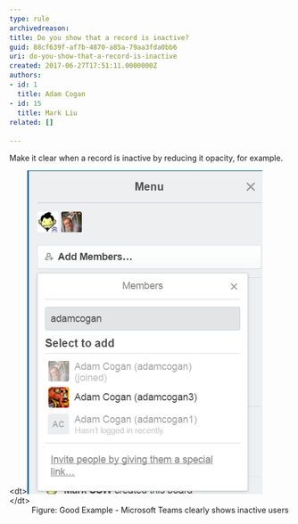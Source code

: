 ```yaml
---
type: rule
archivedreason: 
title: Do you show that a record is inactive?
guid: 88cf639f-af7b-4870-a85a-79aa3fda0bb6
uri: do-you-show-that-a-record-is-inactive
created: 2017-06-27T17:51:11.0000000Z
authors:
- id: 1
  title: Adam Cogan
- id: 15
  title: Mark Liu
related: []

---
```


Make it clear when a record is inactive by reducing it opacity, for example.

<!--endintro-->
<dl class="goodImage">&lt;dt&gt;<img src="inactive-record.png" alt="inactive-record.png"><br>&lt;/dt&gt;<dd>Figure: Good Example - Microsoft Teams clearly shows inactive users<br></dd></dl>
